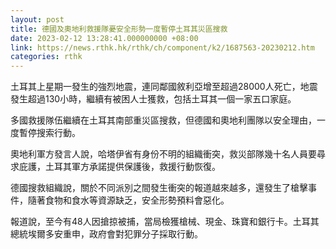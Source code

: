 ```yaml
---
layout: post
title: 德國及奧地利救援隊憂安全形勢一度暫停土耳其災區搜救
date: 2023-02-12 13:28:41.000000000 +08:00
link: https://news.rthk.hk/rthk/ch/component/k2/1687563-20230212.htm
categories: rthk
---
```


土耳其上星期一發生的強烈地震，連同鄰國敘利亞增至超過28000人死亡，地震發生超過130小時，繼續有被困人士獲救，包括土耳其一個一家五口家庭。

多國救援隊伍繼續在土耳其南部重災區搜救，但德國和奧地利團隊以安全理由，一度暫停搜索行動。

奧地利軍方發言人說，哈塔伊省有身份不明的組織衝突，救災部隊幾十名人員要尋求庇護，土耳其軍方承諾提供保護後，救援行動恢復。

德國搜救組織說，關於不同派別之間發生衝突的報道越來越多，還發生了槍擊事件，隨著食物和食水等資源缺乏，安全形勢預料會惡化。

報道說，至今有48人因搶掠被捕，當局檢獲槍械、現金、珠寶和銀行卡。土耳其總統埃爾多安重申，政府會對犯罪分子採取行動。
